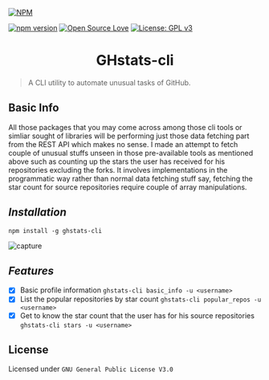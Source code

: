 [![NPM](https://nodei.co/npm/ghstats-cli.png)](https://nodei.co/npm/ghstats-cli/)

[![npm version](https://badge.fury.io/js/ghstats-cli.svg)](https://badge.fury.io/js/ghstats-cli) [![Open Source Love](https://badges.frapsoft.com/os/v1/open-source.png?v=103)](https://github.com/ellerbrock/open-source-badges/)
[![License: GPL v3](https://img.shields.io/badge/License-GPLv3-blue.svg)](https://github.com/jamesgeorge007/ghstats-cli/blob/master/LICENSE)

<h1 align="center"> GHstats-cli </h1>

> A CLI utility to automate unusual tasks of GitHub.

## Basic Info

All those packages that you may come across among those cli tools or simliar sought of libraries will be performing just those data fetching part from the REST API which makes no sense. I made an attempt to fetch couple of unusual stuffs unseen in those pre-available tools as mentioned above such as counting up the stars the user has received for his repositories excluding the forks. It involves implementations in the programmatic way rather than normal data fetching stuff say, fetching the star count for source repositories require couple of array manipulations.

## *Installation*

`npm install -g ghstats-cli`

![capture](https://github.com/jamesgeorge007/ghstats-cli/blob/master/assets/capture.JPG)

## *Features*

- [x] Basic profile information `ghstats-cli basic_info -u <username>`
- [x] List the popular repositories by star count `ghstats-cli popular_repos -u <username>`
- [x] Get to know the star count that the user has for his source repositories `ghstats-cli stars -u <username>`

## License

Licensed under `GNU General Public License V3.0`	

